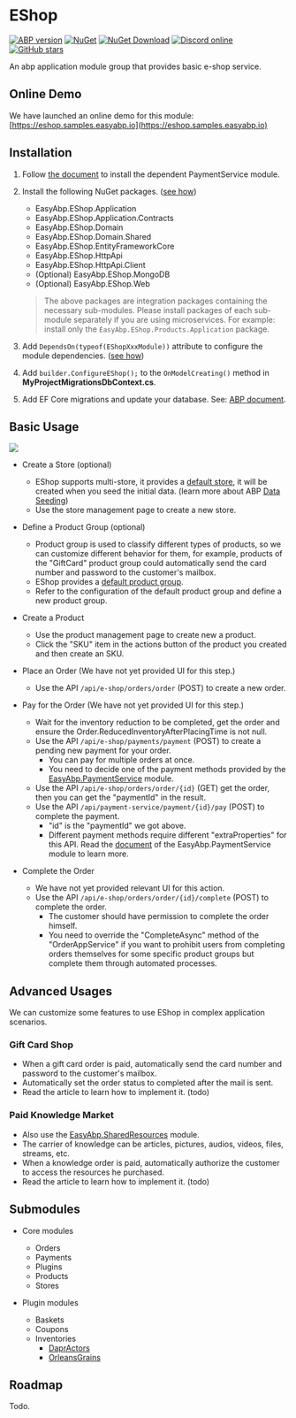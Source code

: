 # EShop

[![ABP version](https://img.shields.io/badge/dynamic/xml?style=flat-square&color=yellow&label=abp&query=%2F%2FProject%2FPropertyGroup%2FAbpVersion&url=https%3A%2F%2Fraw.githubusercontent.com%2FEasyAbp%2FEShop%2Fmaster%2FDirectory.Build.props)](https://abp.io)
[![NuGet](https://img.shields.io/nuget/v/EasyAbp.EShop.Domain.Shared.svg?style=flat-square)](https://www.nuget.org/packages/EasyAbp.EShop.Domain.Shared)
[![NuGet Download](https://img.shields.io/nuget/dt/EasyAbp.EShop.Domain.Shared.svg?style=flat-square)](https://www.nuget.org/packages/EasyAbp.EShop.Domain.Shared)
[![Discord online](https://badgen.net/discord/online-members/S6QaezrCRq?label=Discord)](https://discord.gg/S6QaezrCRq)
[![GitHub stars](https://img.shields.io/github/stars/EasyAbp/EShop?style=social)](https://www.github.com/EasyAbp/EShop)

An abp application module group that provides basic e-shop service.

## Online Demo

We have launched an online demo for this module: [https://eshop.samples.easyabp.io](https://eshop.samples.easyabp.io)

## Installation

1. Follow [the document](https://github.com/EasyAbp/PaymentService#installation) to install the dependent PaymentService module.

1. Install the following NuGet packages. ([see how](https://github.com/EasyAbp/EasyAbpGuide/blob/master/docs/How-To.md#add-nuget-packages))

    * EasyAbp.EShop.Application
    * EasyAbp.EShop.Application.Contracts
    * EasyAbp.EShop.Domain
    * EasyAbp.EShop.Domain.Shared
    * EasyAbp.EShop.EntityFrameworkCore
    * EasyAbp.EShop.HttpApi
    * EasyAbp.EShop.HttpApi.Client
    * (Optional) EasyAbp.EShop.MongoDB
    * (Optional) EasyAbp.EShop.Web

    > The above packages are integration packages containing the necessary sub-modules.
    > Please install packages of each sub-module separately if you are using microservices.
    > For example: install only the `EasyAbp.EShop.Products.Application` package.

1. Add `DependsOn(typeof(EShopXxxModule))` attribute to configure the module dependencies. ([see how](https://github.com/EasyAbp/EasyAbpGuide/blob/master/docs/How-To.md#add-module-dependencies))

1. Add `builder.ConfigureEShop();` to the `OnModelCreating()` method in **MyProjectMigrationsDbContext.cs**.

1. Add EF Core migrations and update your database. See: [ABP document](https://docs.abp.io/en/abp/latest/Tutorials/Part-1?UI=MVC&DB=EF#add-database-migration).

## Basic Usage

[![](https://mermaid.ink/img/pako:eNqtVMFu2zAM_RVCl21A2g8wily6HHrZumW7-SJbTC3AklyJWmAU_fdRsjynmdN2wHyyKOo98j2JT6J1CkUlAj5GtC1-1vLBS1PbmmQk9yWaBn1tgb-fAf3Vdrvbd264vvdOxZZCBd8i-hGoQximGPQ6EJCDgAjHThLw3lFaChPOS4ArhkzIFXxHit6Gv6BW2L96hZ65bz1KQpAWXIok0iaOEJxB6rR9OCWczix0eQ1tRlAb8IU9h-_UWstyNGhTy3uSnkDCMEXg4HyuOhfxoslyZGEtkZn3td6cJW2ji6Ef4fGPyJnjpvHbyNv9EvoQZuw7BZ0MXN4v2UdcLeeca8dYNE5qqh25m7xd0nm9XRHyHGOPdFLBRUnObTh1fTLxqKlbkF414taZoUe-AfnOFGmb8fz0m2YUmP9th1Y_tMF_d-NE_LnD5Mo7TZhUHJidH4aCITb8irrpYqea1pHeNuRSNxfkKs6YcdHooz6kWaAD8Iyx3FR6sLP40HE8p4ZP73i3sy5iIwx6w9XxFHtKB2vBpRusRcW_Cg8y9lSL2j5zahwUX_Gd0uS8qA6yD7gRadDtR9uKinzEOalMwpL1_Bt1vcxC)](https://mermaid-js.github.io/mermaid-live-editor/edit#pako:eNqtVMFu2zAM_RVCl21A2g8wily6HHrZumW7-SJbTC3AklyJWmAU_fdRsjynmdN2wHyyKOo98j2JT6J1CkUlAj5GtC1-1vLBS1PbmmQk9yWaBn1tgb-fAf3Vdrvbd264vvdOxZZCBd8i-hGoQximGPQ6EJCDgAjHThLw3lFaChPOS4ArhkzIFXxHit6Gv6BW2L96hZ65bz1KQpAWXIok0iaOEJxB6rR9OCWczix0eQ1tRlAb8IU9h-_UWstyNGhTy3uSnkDCMEXg4HyuOhfxoslyZGEtkZn3td6cJW2ji6Ef4fGPyJnjpvHbyNv9EvoQZuw7BZ0MXN4v2UdcLeeca8dYNE5qqh25m7xd0nm9XRHyHGOPdFLBRUnObTh1fTLxqKlbkF414taZoUe-AfnOFGmb8fz0m2YUmP9th1Y_tMF_d-NE_LnD5Mo7TZhUHJidH4aCITb8irrpYqea1pHeNuRSNxfkKs6YcdHooz6kWaAD8Iyx3FR6sLP40HE8p4ZP73i3sy5iIwx6w9XxFHtKB2vBpRusRcW_Cg8y9lSL2j5zahwUX_Gd0uS8qA6yD7gRadDtR9uKinzEOalMwpL1_Bt1vcxC)

* Create a Store (optional)
    * EShop supports multi-store, it provides a [default store](https://github.com/EasyAbp/EShop/blob/master/modules/EasyAbp.EShop.Stores/src/EasyAbp.EShop.Stores.Domain/EasyAbp/EShop/Stores/Stores/StoreDataSeeder.cs), it will be created when you seed the initial data. (learn more about ABP [Data Seeding](https://docs.abp.io/en/abp/latest/Data-Seeding))
    * Use the store management page to create a new store.

* Define a Product Group (optional)
    * Product group is used to classify different types of products, so we can customize different behavior for them, for example, products of the "GiftCard" product group could automatically send the card number and password to the customer's mailbox.
    * EShop provides a [default product group](https://github.com/EasyAbp/EShop/blob/master/modules/EasyAbp.EShop.Products/src/EasyAbp.EShop.Products.Domain/EasyAbp/EShop/Products/EShopProductsDomainModule.cs#L33-L37).
    * Refer to the configuration of the default product group and define a new product group.

* Create a Product
    * Use the product management page to create new a product.
    * Click the "SKU" item in the actions button of the product you created and then create an SKU.

* Place an Order (We have not yet provided UI for this step.)
    * Use the API `/api/e-shop/orders/order` (POST) to create a new order.

* Pay for the Order (We have not yet provided UI for this step.)
    * Wait for the inventory reduction to be completed, get the order and ensure the Order.ReducedInventoryAfterPlacingTime is not null.
    * Use the API `/api/e-shop/payments/payment` (POST) to create a pending new payment for your order.
        * You can pay for multiple orders at once.
        * You need to decide one of the payment methods provided by the [EasyAbp.PaymentService](https://easyabp.io/modules/PaymentService/) module.
    * Use the API `/api/e-shop/orders/order/{id}` (GET) get the order, then you can get the "paymentId" in the result.
    * Use the API `/api/payment-service/payment/{id}/pay` (POST) to complete the payment.
        * "id" is the "paymentId" we got above.
        * Different payment methods require different "extraProperties" for this API. Read the [document](https://easyabp.io/modules/PaymentService/) of the EasyAbp.PaymentService module to learn more.

* Complete the Order
    * We have not yet provided relevant UI for this action.
    * Use the API `/api/e-shop/orders/order/{id}/complete` (POST) to complete the order.
        * The customer should have permission to complete the order himself.
        * You need to override the "CompleteAsync" method of the "OrderAppService" if you want to prohibit users from completing orders themselves for some specific product groups but complete them through automated processes.

## Advanced Usages

We can customize some features to use EShop in complex application scenarios.

### Gift Card Shop

* When a gift card order is paid, automatically send the card number and password to the customer's mailbox.
* Automatically set the order status to completed after the mail is sent.
* Read the article to learn how to implement it. (todo)

### Paid Knowledge Market
* Also use the [EasyAbp.SharedResources](https://easyabp.io/modules/SharedResources/) module.
* The carrier of knowledge can be articles, pictures, audios, videos, files, streams, etc.
* When a knowledge order is paid, automatically authorize the customer to access the resources he purchased.
* Read the article to learn how to implement it. (todo)

## Submodules

* Core modules
  * Orders
  * Payments
  * Plugins
  * Products
  * Stores

* Plugin modules
  * Baskets
  * Coupons
  * Inventories
    * [DaprActors](https://github.com/EasyAbp/EShop/tree/dev/plugins/Inventories/DaprActors)
    * [OrleansGrains](https://github.com/EasyAbp/EShop/tree/dev/plugins/Inventories/OrleansGrains)

## Roadmap

Todo.
